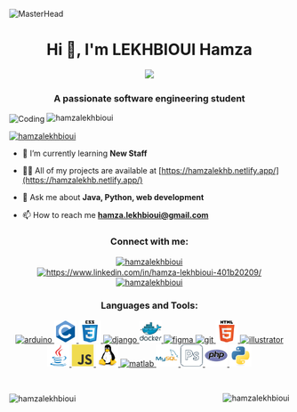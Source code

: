 ![MasterHead](https://media.licdn.com/dms/image/v2/D4E16AQGGr2s_3GuHVw/profile-displaybackgroundimage-shrink_350_1400/profile-displaybackgroundimage-shrink_350_1400/0/1719347310424?e=1738195200&v=beta&t=L3od1RlL0QiCofJCGvHFC8lrr0JXIc6Z5jcnxX7Fwoc)
<h1 align="center">Hi 👋, I'm LEKHBIOUI Hamza</h1>
<p align="center">
  <a href="https://github.com/DenverCoder1/readme-typing-svg"><img src="https://readme-typing-svg.herokuapp.com?lines=Software+Engineering+Student;Full+Stack+Web+Developer;Graphic%20Designer;Always%20learning%20new%20things&center=true&width=500&height=50"></a>
</p>
<h3 align="center">A passionate software engineering student</h3>
<img align="center" alt="Coding" width=400 src="https://so-development.org/wp-content/uploads/2021/11/full-stack-development.gif"

<p align="center"> <img src="https://komarev.com/ghpvc/?username=hamzalekhbioui&label=Profile%20views&color=0e75b6&style=flat" alt="hamzalekhbioui" /> </p>

<p align="left"> <a href="https://github.com/ryo-ma/github-profile-trophy"><img src="https://github-profile-trophy.vercel.app/?username=hamzalekhbioui" alt="hamzalekhbioui" /></a> </p>

- 🌱 I’m currently learning **New Staff**

- 👨‍💻 All of my projects are available at [https://hamzalekhb.netlify.app/](https://hamzalekhb.netlify.app/)

- 💬 Ask me about **Java, Python, web development**

- 📫 How to reach me **hamza.lekhbioui@gmail.com**

<h3 align="center">Connect with me:</h3>
<p align="center">
<a href="https://dev.to/hamzalekhbioui" target="blank"><img align="center" src="https://raw.githubusercontent.com/rahuldkjain/github-profile-readme-generator/master/src/images/icons/Social/devto.svg" alt="hamzalekhbioui" height="30" width="40" /></a>
<a href="https://linkedin.com/in/https://www.linkedin.com/in/hamza-lekhbioui-401b20209/" target="blank"><img align="center" src="https://raw.githubusercontent.com/rahuldkjain/github-profile-readme-generator/master/src/images/icons/Social/linked-in-alt.svg" alt="https://www.linkedin.com/in/hamza-lekhbioui-401b20209/" height="30" width="40" /></a>
<a href="https://www.leetcode.com/hamzalekhbioui" target="blank"><img align="center" src="https://raw.githubusercontent.com/rahuldkjain/github-profile-readme-generator/master/src/images/icons/Social/leet-code.svg" alt="hamzalekhbioui" height="30" width="40" /></a>
</p>

<h3 align="center">Languages and Tools:</h3>
<p align="center"> <a href="https://www.arduino.cc/" target="_blank" rel="noreferrer"> <img src="https://cdn.worldvectorlogo.com/logos/arduino-1.svg" alt="arduino" width="40" height="40"/> </a> <a href="https://www.cprogramming.com/" target="_blank" rel="noreferrer"> <img src="https://raw.githubusercontent.com/devicons/devicon/master/icons/c/c-original.svg" alt="c" width="40" height="40"/> </a> <a href="https://www.w3schools.com/css/" target="_blank" rel="noreferrer"> <img src="https://raw.githubusercontent.com/devicons/devicon/master/icons/css3/css3-original-wordmark.svg" alt="css3" width="40" height="40"/> </a> <a href="https://www.djangoproject.com/" target="_blank" rel="noreferrer"> <img src="https://cdn.worldvectorlogo.com/logos/django.svg" alt="django" width="40" height="40"/> </a> <a href="https://www.docker.com/" target="_blank" rel="noreferrer"> <img src="https://raw.githubusercontent.com/devicons/devicon/master/icons/docker/docker-original-wordmark.svg" alt="docker" width="40" height="40"/> </a> <a href="https://www.figma.com/" target="_blank" rel="noreferrer"> <img src="https://www.vectorlogo.zone/logos/figma/figma-icon.svg" alt="figma" width="40" height="40"/> </a> <a href="https://git-scm.com/" target="_blank" rel="noreferrer"> <img src="https://www.vectorlogo.zone/logos/git-scm/git-scm-icon.svg" alt="git" width="40" height="40"/> </a> <a href="https://www.w3.org/html/" target="_blank" rel="noreferrer"> <img src="https://raw.githubusercontent.com/devicons/devicon/master/icons/html5/html5-original-wordmark.svg" alt="html5" width="40" height="40"/> </a> <a href="https://www.adobe.com/in/products/illustrator.html" target="_blank" rel="noreferrer"> <img src="https://www.vectorlogo.zone/logos/adobe_illustrator/adobe_illustrator-icon.svg" alt="illustrator" width="40" height="40"/> </a> <a href="https://www.java.com" target="_blank" rel="noreferrer"> <img src="https://raw.githubusercontent.com/devicons/devicon/master/icons/java/java-original.svg" alt="java" width="40" height="40"/> </a> <a href="https://developer.mozilla.org/en-US/docs/Web/JavaScript" target="_blank" rel="noreferrer"> <img src="https://raw.githubusercontent.com/devicons/devicon/master/icons/javascript/javascript-original.svg" alt="javascript" width="40" height="40"/> </a> <a href="https://www.linux.org/" target="_blank" rel="noreferrer"> <img src="https://raw.githubusercontent.com/devicons/devicon/master/icons/linux/linux-original.svg" alt="linux" width="40" height="40"/> </a> <a href="https://www.mathworks.com/" target="_blank" rel="noreferrer"> <img src="https://upload.wikimedia.org/wikipedia/commons/2/21/Matlab_Logo.png" alt="matlab" width="40" height="40"/> </a> <a href="https://www.mysql.com/" target="_blank" rel="noreferrer"> <img src="https://raw.githubusercontent.com/devicons/devicon/master/icons/mysql/mysql-original-wordmark.svg" alt="mysql" width="40" height="40"/> </a> <a href="https://www.photoshop.com/en" target="_blank" rel="noreferrer"> <img src="https://raw.githubusercontent.com/devicons/devicon/master/icons/photoshop/photoshop-line.svg" alt="photoshop" width="40" height="40"/> </a> <a href="https://www.php.net" target="_blank" rel="noreferrer"> <img src="https://raw.githubusercontent.com/devicons/devicon/master/icons/php/php-original.svg" alt="php" width="40" height="40"/> </a> <a href="https://www.python.org" target="_blank" rel="noreferrer"> <img src="https://raw.githubusercontent.com/devicons/devicon/master/icons/python/python-original.svg" alt="python" width="40" height="40"/> </a> </p>


<br/>
<p align="left">
  <div>
    <img align="center" src="https://github-readme-stats.vercel.app/api/top-langs?username=hamzalekhbioui&show_icons=true&locale=en&layout=compact" alt="hamzalekhbioui" />         <img align="right" src="https://github-readme-streak-stats.herokuapp.com/?user=hamzalekhbioui&" alt="hamzalekhbioui" />
  </div>
</p>
<br>
